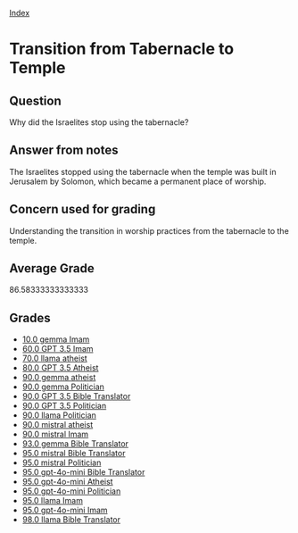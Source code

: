 
[Index](../../index.md)
# Transition from Tabernacle to Temple
## Question
Why did the Israelites stop using the tabernacle?

## Answer from notes
The Israelites stopped using the tabernacle when the temple was built in Jerusalem by Solomon, which became a permanent place of worship.

## Concern used for grading
Understanding the transition in worship practices from the tabernacle to the temple.

## Average Grade
86.58333333333333

## Grades
 * [10.0 gemma Imam](../answers/gemma_Imam/Transition_from_Tabernacle_to_Temple.md)
 * [60.0 GPT 3.5 Imam](../answers/GPT_3.5_Imam/Transition_from_Tabernacle_to_Temple.md)
 * [70.0 llama atheist](../answers/llama_atheist/Transition_from_Tabernacle_to_Temple.md)
 * [80.0 GPT 3.5 Atheist](../answers/GPT_3.5_Atheist/Transition_from_Tabernacle_to_Temple.md)
 * [90.0 gemma atheist](../answers/gemma_atheist/Transition_from_Tabernacle_to_Temple.md)
 * [90.0 gemma Politician](../answers/gemma_Politician/Transition_from_Tabernacle_to_Temple.md)
 * [90.0 GPT 3.5 Bible Translator](../answers/GPT_3.5_Bible_Translator/Transition_from_Tabernacle_to_Temple.md)
 * [90.0 GPT 3.5 Politician](../answers/GPT_3.5_Politician/Transition_from_Tabernacle_to_Temple.md)
 * [90.0 llama Politician](../answers/llama_Politician/Transition_from_Tabernacle_to_Temple.md)
 * [90.0 mistral atheist](../answers/mistral_atheist/Transition_from_Tabernacle_to_Temple.md)
 * [90.0 mistral Imam](../answers/mistral_Imam/Transition_from_Tabernacle_to_Temple.md)
 * [93.0 gemma Bible Translator](../answers/gemma_Bible_Translator/Transition_from_Tabernacle_to_Temple.md)
 * [95.0 mistral Bible Translator](../answers/mistral_Bible_Translator/Transition_from_Tabernacle_to_Temple.md)
 * [95.0 mistral Politician](../answers/mistral_Politician/Transition_from_Tabernacle_to_Temple.md)
 * [95.0 gpt-4o-mini Bible Translator](../answers/gpt-4o-mini_Bible_Translator/Transition_from_Tabernacle_to_Temple.md)
 * [95.0 gpt-4o-mini Atheist](../answers/gpt-4o-mini_Atheist/Transition_from_Tabernacle_to_Temple.md)
 * [95.0 gpt-4o-mini Politician](../answers/gpt-4o-mini_Politician/Transition_from_Tabernacle_to_Temple.md)
 * [95.0 llama Imam](../answers/llama_Imam/Transition_from_Tabernacle_to_Temple.md)
 * [95.0 gpt-4o-mini Imam](../answers/gpt-4o-mini_Imam/Transition_from_Tabernacle_to_Temple.md)
 * [98.0 llama Bible Translator](../answers/llama_Bible_Translator/Transition_from_Tabernacle_to_Temple.md)
